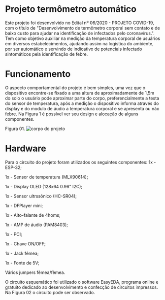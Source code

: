 # Projeto termômetro automático
Este projeto foi desenvolvido no Edital nº 06/2020 - PROJETO COVID-19, com o título de "Desenvolvimento de termômetro corporal sem contato e de baixo custo para ajudar na identificação de infectados pelo coronavírus.". Tem como objetivo auxiliar na medição da temperatura corporal de usuários em diversos estabelecimentos, ajudando assim na logistica do ambiente, por ser automático e servindo de indicativo de potenciais infectado sintomáticos pela identificação de febre.

# Funcionamento
O aspecto comportamental do projeto é bem simples, uma vez que o dispositivo encontre-se fixado a uma altura de aproximadamente de 1,5m do solo o usuário pode aproximar parte do corpo, preferencialmente a testa do sensor de temperatura, após a medição o dispositivo informa através do display e do modulo de áudio a temperatura corporal e se apresenta ou não febre. Na Figura 1 é possível ver seu design e alocação de alguns componentes.

Figura 01.
![corpo do projeto](https://user-images.githubusercontent.com/75312838/103484934-466d3d80-4dd1-11eb-8f72-037d712954b0.PNG)

# Hardware
Para o circuito do projeto foram utilizados os seguintes componentes:
1x - ESP-32;

1x - Sensor de temperatura (MLX90614);

1x - Display OLED (128x64 0.96" I2C);

1x - Sensor ultrssônico (HC-SR04);

1x - DFPlayer mini;

1x - Alto-falante de 4homs;

1x - AMP de áudio (PAM8403);

1x - PCI;

1x - Chave ON/OFF;

1x - Jack fêmea;

1x - Fonte de 5V;

Vários jumpers fêmea/fêmea.


O circuito esquemático foi utilizado o software EasyEDA, programa online e gratuito dedicado ao desenvolvimento e confecção de circuitos impressos. Na Figura 02 o circuito pode ser observado. 
